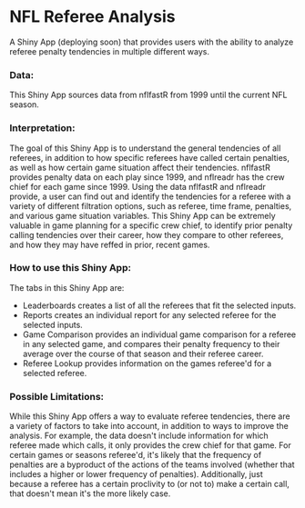 # NFL Referee Analysis

A Shiny App (deploying soon) that provides users with the ability to analyze referee penalty tendencies in multiple different ways.

### Data:
This Shiny App sources data from nflfastR from 1999 until the current NFL season.

### Interpretation:
The goal of this Shiny App is to understand the general tendencies of all referees, in addition to how specific referees have called certain penalties, as well as how certain game situation affect their tendencies. nflfastR provides penalty data on each play since 1999, and nflreadr has the crew chief for each game since 1999. Using the data nflfastR and nflreadr provide, a user can find out and identify the tendencies for a referee with a variety of different filtration options, such as referee, time frame, penalties, and various game situation variables. This Shiny App can be extremely valuable in game planning for a specific crew chief, to identify prior penalty calling tendencies over their career, how they compare to other referees, and how they may have reffed in prior, recent games.

### How to use this Shiny App:
The tabs in this Shiny App are:
- Leaderboards creates a list of all the referees that fit the selected inputs.
- Reports creates an individual report for any selected referee for the selected inputs.
- Game Comparison provides an individual game comparison for a referee in any selected game, and compares their penalty frequency to their average over the course of that season and their referee career.
- Referee Lookup provides information on the games referee'd for a selected referee.

### Possible Limitations:
While this Shiny App offers a way to evaluate referee tendencies, there are a variety of factors to take into account, in addition to ways to improve the analysis. For example, the data doesn't include information for which referee made which calls, it only provides the crew chief for that game. For certain games or seasons referee'd, it's likely that the frequency of penalties are a byproduct of the actions of the teams involved (whether that includes a higher or lower frequency of penalties). Additionally, just because a referee has a certain proclivity to (or not to) make a certain call, that doesn't mean it's the more likely case.
